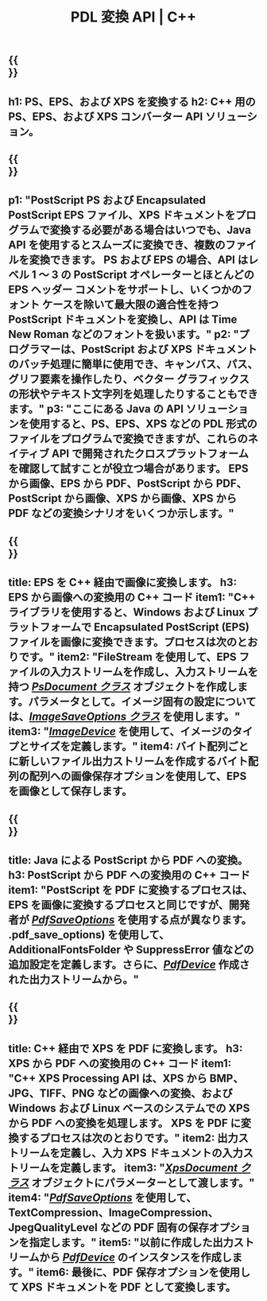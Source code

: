 ﻿---
translation: true
template: /_templates/_conversion-cpp.md
title: PDL 変換 API | C++
url: /cpp/conversion/
description: Aspose.Page PDL 変換機能を備えた C++ ライブラリを使用して、PS、EPS、および XPS を BMP、JPG、PNG、および TIFF を含む PDF および画像に変換します。
family: page
platformtag: cpp
feature: conversion
---

{{<section banner>}}
---
h1: PS、EPS、および XPS を変換する
h2: C++ 用の PS、EPS、および XPS コンバーター API ソリューション。
---

{{<section overview>}}
---
p1: "PostScript PS および Encapsulated PostScript EPS ファイル、XPS ドキュメントをプログラムで変換する必要がある場合はいつでも、Java API を使用するとスムーズに変換でき、複数のファイルを変換できます。 PS および EPS の場合、API はレベル 1 ～ 3 の PostScript オペレーターとほとんどの EPS ヘッダー コメントをサポートし、いくつかのフォント ケースを除いて最大限の適合性を持つ PostScript ドキュメントを変換し、API は Time New Roman などのフォントを扱います。"
p2: "プログラマーは、PostScript および XPS ドキュメントのバッチ処理に簡単に使用でき、キャンバス、パス、グリフ要素を操作したり、ベクター グラフィックスの形状やテキスト文字列を処理したりすることもできます。"
p3: "ここにある Java の API ソリューションを使用すると、PS、EPS、XPS などの PDL 形式のファイルをプログラムで変換できますが、これらのネイティブ API で開発されたクロスプラットフォームを確認して試すことが役立つ場合があります。 EPS から画像、EPS から PDF、PostScript から PDF、PostScript から画像、XPS から画像、XPS から PDF などの変換シナリオをいくつか示します。"
---

{{<section feature1>}}
---
title: EPS を C++ 経由で画像に変換します。
h3: EPS から画像への変換用の C++ コード
item1: "C++ ライブラリを使用すると、Windows および Linux プラットフォームで Encapsulated PostScript (EPS) ファイルを画像に変換できます。プロセスは次のとおりです。"
item2: "FileStream を使用して、EPS ファイルの入力ストリームを作成し、入力ストリームを持つ [*PsDocument クラス*](https://reference.aspose.com/page/cpp/class/aspose.page.e_p_s.ps_document) オブジェクトを作成します。パラメータとして。イメージ固有の設定については、[*ImageSaveOptions クラス*](https://reference.aspose.com/page/cpp/class/aspose.page.e_p_s.device.image_save_options) を使用します。"
item3: "[*ImageDevice*](https://reference.aspose.com/page/cpp/class/aspose.page.e_p_s.device.image_device) を使用して、イメージのタイプとサイズを定義します。"
item4: バイト配列ごとに新しいファイル出力ストリームを作成するバイト配列の配列への画像保存オプションを使用して、EPS を画像として保存します。
---


{{<section feature2>}}
---
title: Java による PostScript から PDF への変換。
h3: PostScript から PDF への変換用の C++ コード
item1: "PostScript を PDF に変換するプロセスは、EPS を画像に変換するプロセスと同じですが、開発者が [*PdfSaveOptions*](https://reference.aspose.com/page/cpp/class/aspose.page.e_p_s.device) を使用する点が異なります。 .pdf_save_options) を使用して、AdditionalFontsFolder や SuppressError 値などの追加設定を定義します。さらに、[*PdfDevice*](https://reference.aspose.com/page/cpp/class/aspose.page.e_p_s.device.pdf_device) 作成された出力ストリームから。"
---

{{<section feature3>}}
---
title: C++ 経由で XPS を PDF に変換します。
h3: XPS から PDF への変換用の C++ コード
item1: "C++ XPS Processing API は、XPS から BMP、JPG、TIFF、PNG などの画像への変換、および Windows および Linux ベースのシステムでの XPS から PDF への変換を処理します。 XPS を PDF に変換するプロセスは次のとおりです。"
item2: 出力ストリームを定義し、入力 XPS ドキュメントの入力ストリームを定義します。
item3: "[*XpsDocument クラス*](https://reference.aspose.com/page/cpp/class/aspose.page.x_p_s.xps_document) オブジェクトにパラメーターとして渡します。"
item4: "[*PdfSaveOptions*](https://reference.aspose.com/page/cpp/class/aspose.page.x_p_s.presentation.pdf.pdf_save_options) を使用して、TextCompression、ImageCompression、JpegQualityLevel などの PDF 固有の保存オプションを指定します。"
item5: "以前に作成した出力ストリームから [*PdfDevice*](https://reference.aspose.com/page/cpp/class/aspose.page.x_p_s.presentation.pdf.pdf_device) のインスタンスを作成します。"
item6: 最後に、PDF 保存オプションを使用して XPS ドキュメントを PDF として変換します。
---
